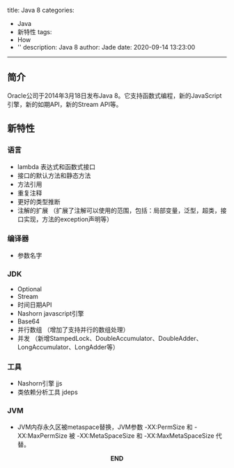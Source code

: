 title: Java 8
categories:
  - Java
  - 新特性
tags:
  - How
  - ''
description: Java 8
author: Jade
date: 2020-09-14 13:23:00
---

## 简介
Oracle公司于2014年3月18日发布Java 8。它支持函数式编程，新的JavaScript引擎，新的如期API，新的Stream API等。

## 新特性
### 语言
- lambda 表达式和函数式接口
- 接口的默认方法和静态方法
- 方法引用
- 重复注释
- 更好的类型推断
- 注解的扩展 （扩展了注解可以使用的范围，包括：局部变量，泛型，超类，接口实现，方法的exception声明等）

### 编译器
- 参数名字

### JDK
- Optional
- Stream
- 时间日期API
- Nashorn javascript引擎
- Base64
- 并行数组 （增加了支持并行的数组处理）
- 并发 （新增StampedLock、DoubleAccumulator、DoubleAdder、LongAccumulator、LongAdder等）

### 工具
- Nashorn引擎 jjs
- 类依赖分析工具 jdeps

### JVM
- JVM内存永久区被metaspace替换，JVM参数 -XX:PermSize 和 -XX:MaxPermSize 被 -XX:MetaSpaceSize 和 -XX:MaxMetaSpaceSize 代替。


<p style="text-align: center"><strong>END</strong></p>
